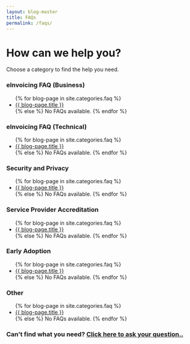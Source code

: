 ```yaml
---
layout: blog-master
title: FAQs
permalink: /faqs/
---
```


# How can we help you?

Choose a category to find the help you need.

<div class="faq-toc">

<div class="faq-category">
    <h3>eInvoicing FAQ (Business)</h3>
    <ul>
        {% for blog-page in site.categories.faq %}
            <li><a href="{{ blog-page.url | absolute_url }}">{{ blog-page.title }}</a></li>
        {% else %}
            No FAQs available.
        {% endfor %}
    </ul>
</div>
<div class="faq-category">
    <h3>eInvoicing FAQ (Technical)</h3>
    <ul>
        {% for blog-page in site.categories.faq %}
            <li><a href="{{ blog-page.url | absolute_url }}">{{ blog-page.title }}</a></li>
        {% else %}
            No FAQs available.
        {% endfor %}
    </ul>
</div>

<div class="faq-category">
    <h3>Security and Privacy</h3>
    <ul>
        {% for blog-page in site.categories.faq %}
            <li><a href="{{ blog-page.url | absolute_url }}">{{ blog-page.title }}</a></li>
        {% else %}
            No FAQs available.
        {% endfor %}
    </ul>
</div>

<div class="faq-category">
    <h3>Service Provider Accreditation</h3>
    <ul>
        {% for blog-page in site.categories.faq %}
            <li><a href="{{ blog-page.url | absolute_url }}">{{ blog-page.title }}</a></li>
        {% else %}
            No FAQs available.
        {% endfor %}
    </ul>
</div>

<div class="faq-category">
    <h3>Early Adoption</h3>
    <ul>
        {% for blog-page in site.categories.faq %}
            <li><a href="{{ blog-page.url | absolute_url }}">{{ blog-page.title }}</a></li>
        {% else %}
            No FAQs available.
        {% endfor %}
    </ul>
</div>

<div class="faq-category">
    <h3>Other</h3>
    <ul>
        {% for blog-page in site.categories.faq %}
            <li><a href="{{ blog-page.url | absolute_url }}">{{ blog-page.title }}</a></li>
        {% else %}
            No FAQs available.
        {% endfor %}
    </ul>
</div>

</div>

### Can't find what you need?  [Click here to ask your question..](mailto:contact@digitalbusinesscouncil.com.au)

